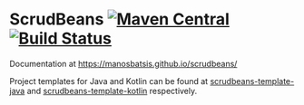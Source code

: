 # ScrudBeans [![Maven Central](https://img.shields.io/maven-central/v/com.github.manosbatsis.scrudbeans/scrudbeans-spring-boot-starter.svg)](https://mvnrepository.com/artifact/com.github.manosbatsis.scrudbeans/scrudbeans-spring-boot-starter) [![Build Status](https://travis-ci.org/manosbatsis/scrudbeans.svg?branch=master)](https://travis-ci.org/manosbatsis/scrudbeans)

Documentation at https://manosbatsis.github.io/scrudbeans/

Project templates for Java and Kotlin  can be found at 
[scrudbeans-template-java](https://github.com/manosbatsis/scrudbeans-template-java) and 
[scrudbeans-template-kotlin](https://github.com/manosbatsis/scrudbeans-template-kotlin) respectively.
